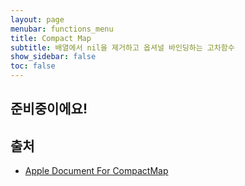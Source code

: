 ```yaml
---
layout: page
menubar: functions_menu
title: Compact Map
subtitle: 배열에서 nil을 제거하고 옵셔널 바인딩하는 고차함수
show_sidebar: false
toc: false
---
```


## 준비중이에요!

<!-- Swift 4.1에서 flatMap과 분리됨 -->

## 출처
- [Apple Document For CompactMap](https://developer.apple.com/documentation/swift/sequence/compactmap(_:))